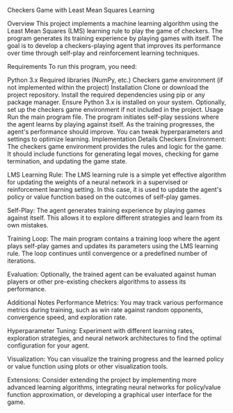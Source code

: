 Checkers Game with Least Mean Squares Learning

Overview
This project implements a machine learning algorithm using the Least Mean Squares (LMS) learning rule to play the game of checkers. The program generates its training experience by playing games with itself. The goal is to develop a checkers-playing agent that improves its performance over time through self-play and reinforcement learning techniques.

Requirements
To run this program, you need:

Python 3.x
Required libraries (NumPy, etc.)
Checkers game environment (if not implemented within the project)
Installation
Clone or download the project repository.
Install the required dependencies using pip or any package manager.
Ensure Python 3.x is installed on your system.
Optionally, set up the checkers game environment if not included in the project.
Usage
Run the main program file.
The program initiates self-play sessions where the agent learns by playing against itself.
As the training progresses, the agent's performance should improve.
You can tweak hyperparameters and settings to optimize learning.
Implementation Details
Checkers Environment: The checkers game environment provides the rules and logic for the game. It should include functions for generating legal moves, checking for game termination, and updating the game state.

LMS Learning Rule: The LMS learning rule is a simple yet effective algorithm for updating the weights of a neural network in a supervised or reinforcement learning setting. In this case, it is used to update the agent's policy or value function based on the outcomes of self-play games.

Self-Play: The agent generates training experience by playing games against itself. This allows it to explore different strategies and learn from its own mistakes.

Training Loop: The main program contains a training loop where the agent plays self-play games and updates its parameters using the LMS learning rule. The loop continues until convergence or a predefined number of iterations.

Evaluation: Optionally, the trained agent can be evaluated against human players or other pre-existing checkers algorithms to assess its performance.

Additional Notes
Performance Metrics: You may track various performance metrics during training, such as win rate against random opponents, convergence speed, and exploration rate.

Hyperparameter Tuning: Experiment with different learning rates, exploration strategies, and neural network architectures to find the optimal configuration for your agent.

Visualization: You can visualize the training progress and the learned policy or value function using plots or other visualization tools.

Extensions: Consider extending the project by implementing more advanced learning algorithms, integrating neural networks for policy/value function approximation, or developing a graphical user interface for the game.
